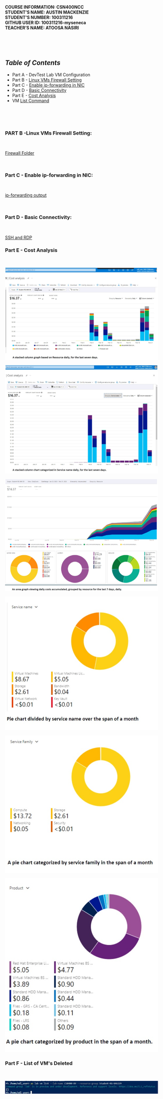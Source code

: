 **COURSE INFORMATION:  CSN400NCC**\
**STUDENT’S NAME:  AUSTIN MACKENZIE**\
**STUDENT'S NUMBER: 100311216**\
**GITHUB USER ID: 100311216-myseneca**\
**TEACHER’S NAME:  ATOOSA NASIRI**

<br>
<br>
<br>


## ***Table of Contents*** 
* Part A - DevTest Lab VM Configuration
* Part B - [Linux VMs Firewall Setting](#part-b--linux-vms-firewall-setting)
* Part C - [Enable ip-forwarding in NIC](#part-c---enable-ip-forwarding-in-nic)
* Part D - [Basic Connectivity](#part-d---basic-connectivity)
* Part E - [Cost Analysis](#part-e---cost-analysis) 
* VM [List Command](#part-f---list-of-vms-deleted)

<br>
<br>
<bR>

### **PART B** -Linux VMs Firewall Setting: 
<br>


[Firewall Folder](https://github.com/130011216-myseneca/CSN400-Capstone/tree/main/Checkpoint6/PartB-LinuxFirewall)

<br>

### **Part C** - Enable ip-forwarding in NIC:
<br>

[ip-forwarding output](https://github.com/130011216-myseneca/CSN400-Capstone/blob/main/Checkpoint6/netforwrding.json)

<br>

### **Part D** - Basic Connectivity:

<br>

[SSH and RDP](https://github.com/130011216-myseneca/CSN400-Capstone/blob/main/Checkpoint6/sshRDP.json)

### **Part E** - Cost Analysis 

<br>

![Cost Analysis 1](https://github.com/130011216-myseneca/CSN400-Capstone/blob/main/Checkpoint6/PartE-Costs/CA-Image1.jpg?raw=true)

![Cost Analysis 2](https://github.com/130011216-myseneca/CSN400-Capstone/blob/main/Checkpoint6/PartE-Costs/CA-Image2.jpg?raw=true)

![Cost Analysis 3](https://github.com/130011216-myseneca/CSN400-Capstone/blob/main/Checkpoint6/PartE-Costs/CA-Image3.jpg?raw=true)

![Cost Analysis 4](https://github.com/130011216-myseneca/CSN400-Capstone/blob/main/Checkpoint6/PartE-Costs/CA-Image4.jpg?raw=true)

![Cost Analysis 5](https://github.com/130011216-myseneca/CSN400-Capstone/blob/main/Checkpoint6/PartE-Costs/CA-Image5.jpg?raw=true)

![Cost Analysis 6](https://github.com/130011216-myseneca/CSN400-Capstone/blob/main/Checkpoint6/PartE-Costs/CA-Image6.jpg?raw=true)


### **Part F** - List of VM's Deleted 

<br>

![List of VMs](https://github.com/130011216-myseneca/CSN400-Capstone/blob/main/Checkpoint6/PartE-Costs/VMS.jpg?raw=true)